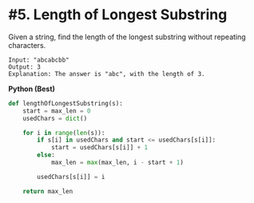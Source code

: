 # #5. Length of Longest Substring

Given a string, find the length of the longest substring without repeating characters.

```
Input: "abcabcbb"
Output: 3 
Explanation: The answer is "abc", with the length of 3. 
```

**Python (Best)**
```python
def lengthOfLongestSubstring(s):
    start = max_len = 0
    usedChars = dict()

    for i in range(len(s)):
        if s[i] in usedChars and start <= usedChars[s[i]]:
            start = usedChars[s[i]] + 1
        else:
            max_len = max(max_len, i - start + 1)

        usedChars[s[i]] = i

    return max_len
```
